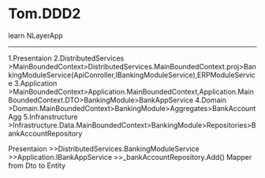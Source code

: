 # Tom.DDD2

learn NLayerApp

----------
1.Presentaion
2.DistributedServices
	>MainBoundedContext>DistributedServices.MainBoundedContext.proj>BankingModuleService(ApiConroller,IBankingModuleService),ERPModuleService
3.Application
	>MainBoundedContext>Application.MainBoundedContext,Application.MainBoundedContext.DTO>BankingModule>BankAppService
4.Domain
	>Domain.MainBoundedContext>BankingModule>Aggregates>BankAccountAgg
5.Infranstructure
	>Infrastructure.Data.MainBoundedContext>BankingModule>Repositories>BankAccountRepository

Presentaion >>DistributedServices.BankingModuleService >>Application.IBankAppService >>_bankAccountRepository.Add()
Mapper from Dto to Entity